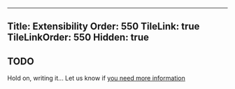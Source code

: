 ----
Title: Extensibility
Order: 550
TileLink: true
TileLinkOrder: 550
Hidden: true
----

## TODO
Hold on, writing it... Let us know if [you need more information](https://www.yammer.com/spmeta2feedback)
